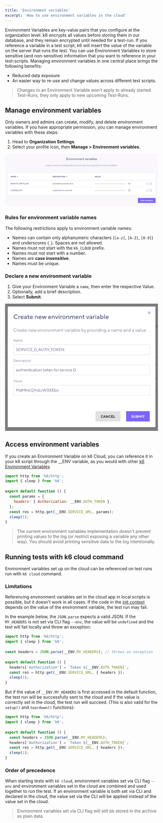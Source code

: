 ```yaml
---
title: 'Environment variables'
excerpt: 'How to use environment variables in the cloud'
---
```


Environment Variables are key-value pairs that you configure at the organization level.
k6 encrypts all values before storing them in our database, and they remain encrypted until needed for a test-run.
If you reference a variable in a test script, k6 will insert the value of the variable on the server that runs the test.
You can use Environment Variables to store sensitive (and non-sensitive) information that you want to reference in your test-scripts. Managing environment variables in one central place brings the following benefits:
- Reduced data exposure
- An easier way to re-use and change values across different test scripts.

> Changes to an Environment Variable won't apply to already started Test-Runs, they only apply to new upcoming Test-Runs.

## Manage environment variables

Only owners and admins can create, modify, and delete environment variables.
If you have appropriate permission, you can manage environment variables with these steps:
1. Head to **Organization Settings**.
2. Select your profile icon, then **Manage > Environment variables**.

![k6 Environment Variable](./images/envvars/environment-variables.png)

### Rules for environment variable names

The following restrictions apply to environment variable names:
- Names can contain only alphanumeric characters (`[a-z]`, `[A-Z]`, `[0-9]`) and underscores (`_`). Spaces are not allowed.
- Names must not start with the `K6_CLOUD` prefix.
- Names must not start with a number.
- Names are **case insensitive**.
- Names must be unique.

### Declare a new environment variable

1. Give your Environment Variable a `name`, then enter the respective Value.
2. Optionally, add a brief description.
3. Select **Submit**.

![k6 Environment Variable](./images/envvars/create-environment-variable.png)

## Access environment variables

If you create an Environment Variable on k6 Cloud, you can reference it in your k6 script through the __ENV variable, as you would with other [k6 Environment Variables](https://k6.io/docs/using-k6/environment-variables/)

```javascript
import http from 'k6/http';
import { sleep } from 'k6';

export default function () {
  const params = {
    headers: { Authorization: __ENV.AUTH_TOKEN },
  };
  const res = http.get(__ENV.SERVICE_URL, params);
  sleep(1);
}
```

<Blockquote mod="warning">
The current environment variables implementation doesn't prevent printing values to the log (or restrict exposing a variable any other way). You should avoid printing sensitive data to the log intentionally.
</Blockquote>

## Running tests with k6 cloud command

Environment variables set up on the cloud can be referenced on test runs run with `k6 cloud` command. 

### Limitations

Referencing environment variables set in the cloud app in local scripts is possible, but it doesn't work in all cases. If the code in the [init context](https://k6.io/docs/getting-started/running-k6#the-init-context-and-the-default-function) depends on the value of the environment variable, the test run may fail.

In the example below, the `JSON.parse` expects a valid JSON. If the `MY_HEADERS` is not set via CLI flag `--env`, the value will be `undefined` and the test will fail locally and throw an exception:

```javascript
import http from 'k6/http';
import { sleep } from 'k6';

const headers = JSON.parse(__ENV.MY_HEADERS); // throws an exception

export default function () {
  headers['Authorization'] = `Token ${__ENV.AUTH_TOKEN}`;
  const res = http.get(__ENV.SERVICE_URL, { headers });
  sleep(1);
}
```

But if the value of `__ENV.MY_HEADERS` is first accessed in the default function, the test run will be successfully sent to the cloud and if the value is correctly set in the cloud, the test run will succeed. (This is also valid for the `setup()` and `teardown()` functions):

```javascript
import http from 'k6/http';
import { sleep } from 'k6';

export default function () {
  const headers = JSON.parse(__ENV.MY_HEADERS);
  headers['Authorization'] = `Token ${__ENV.AUTH_TOKEN}`;
  const res = http.get(__ENV.SERVICE_URL, { headers });
  sleep(1);
}
```

### Order of precedence

When starting tests with `k6 cloud`, environment variables set via CLI flag `--env` and environment variables set in the cloud are combined and used together to run the test. If an environment variable is both set via CLI and declared in the cloud, the value set via the CLI will be applied instead of the value set in the cloud.

<Blockquote mod="warning">
Environment variables set via CLI flag will still be stored in the archive as plain data.
</Blockquote>
